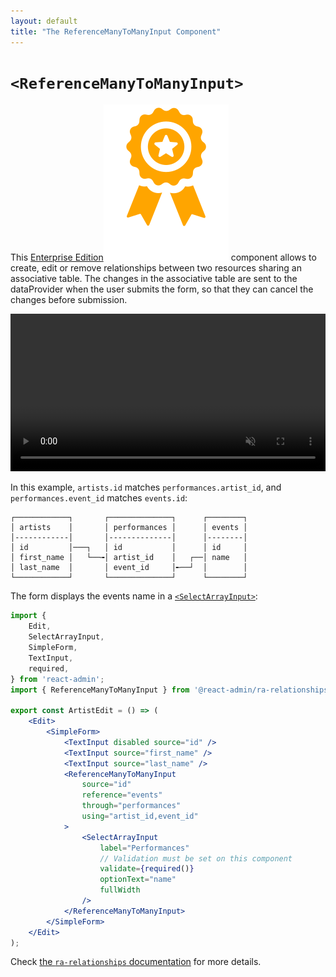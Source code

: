 ```yaml
---
layout: default
title: "The ReferenceManyToManyInput Component"
---
```


# `<ReferenceManyToManyInput>`

This [Enterprise Edition](https://marmelab.com/ra-enterprise)<img class="icon" src="./img/premium.svg" /> component allows to create, edit or remove relationships between two resources sharing an associative table. The changes in the associative table are sent to the dataProvider when the user submits the form, so that they can cancel the changes before submission.

<video controls autoplay playsinline muted loop width="100%">
  <source src="./img/reference-many-to-many-input.webm" type="video/webm" />
  <source src="./img/reference-many-to-many-input.mp4" type="video/mp4" />
  Your browser does not support the video tag.
</video>

In this example, `artists.id` matches `performances.artist_id`, and `performances.event_id` matches `events.id`:

```
┌────────────┐       ┌──────────────┐      ┌────────┐
│ artists    │       │ performances │      │ events │
│------------│       │--------------│      │--------│
│ id         │───┐   │ id           │      │ id     │
│ first_name │   └──╼│ artist_id    │   ┌──│ name   │
│ last_name  │       │ event_id     │╾──┘  │        │
└────────────┘       └──────────────┘      └────────┘
```

The form displays the events name in a [`<SelectArrayInput>`](./SelectArrayInput.md):

```jsx
import {
    Edit,
    SelectArrayInput,
    SimpleForm,
    TextInput,
    required,
} from 'react-admin';
import { ReferenceManyToManyInput } from '@react-admin/ra-relationships';

export const ArtistEdit = () => (
    <Edit>
        <SimpleForm>
            <TextInput disabled source="id" />
            <TextInput source="first_name" />
            <TextInput source="last_name" />
            <ReferenceManyToManyInput
                source="id"
                reference="events"
                through="performances"
                using="artist_id,event_id"
            >
                <SelectArrayInput
                    label="Performances"
                    // Validation must be set on this component
                    validate={required()}
                    optionText="name"
                    fullWidth
                />
            </ReferenceManyToManyInput>
        </SimpleForm>
    </Edit>
);
```

Check [the `ra-relationships` documentation](https://marmelab.com/ra-enterprise/modules/ra-relationships#referencemanytomanyinput) for more details.

